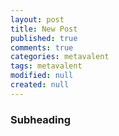 ```yaml
---
layout: post
title: New Post
published: true
comments: true
categories: metavalent
tags: metavalent
modified: null
created: null
---
```


### Subheading

<!-- 
[Watch here](https://youtu.be/12345) if the embed below does not behave nicely. 

<div class="embed-container"><iframe width="560" height="315" src="https://www.youtube.com/embed/12345" title="YouTube video player" frameborder="0" allow="accelerometer; autoplay; clipboard-write; encrypted-media; gyroscope; picture-in-picture" allowfullscreen></iframe></div>
-->
